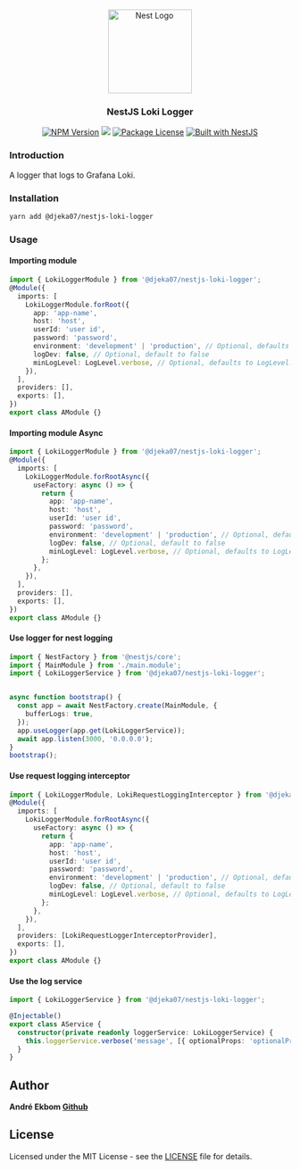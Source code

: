 <h1 align="center"></h1>

<div align="center">
  <a href="http://nestjs.com/" target="_blank">
    <img src="https://nestjs.com/img/logo_text.svg" width="150" alt="Nest Logo" />
  </a>
</div>

<h3 align="center">NestJS Loki Logger</h3>

<div align="center">
<a href="https://www.npmjs.com/package/@djeka07//nestjs-loki-logger"><img src="https://img.shields.io/npm/v/@djeka07/nestjs-loki-logger.svg" alt="NPM Version" /></a>
<a href="https://github.com/djeka07/nestjs-azure-service-bus/blob/main/README.md"><img src="https://img.shields.io/endpoint?url=https://gist.githubusercontent.com/djeka07/9c39e47756ba44394125c47bde26346c/raw/nestjs-loki-logger.json"></a>
<a href="https://www.npmjs.com/package/@djeka07/nestjs-loki-logger"><img src="https://img.shields.io/npm/l/@djeka07/nestjs-loki-logger.svg" alt="Package License" /></a>


  <a href="https://nestjs.com" target="_blank">
    <img src="https://img.shields.io/badge/built%20with-NestJs-red.svg" alt="Built with NestJS">
  </a>
</div>

### Introduction
A logger that logs to Grafana Loki. 
### Installation

```bash
yarn add @djeka07/nestjs-loki-logger
```

### Usage

#### Importing module

```typescript
import { LokiLoggerModule } from '@djeka07/nestjs-loki-logger';
@Module({
  imports: [
    LokiLoggerModule.forRoot({
      app: 'app-name',
      host: 'host',
      userId: 'user id',
      password: 'password',
      environment: 'development' | 'production', // Optional, defaults to production
      logDev: false, // Optional, default to false
      minLogLevel: LogLevel.verbose, // Optional, defaults to LogLevel.verbose
    }),
  ],
  providers: [],
  exports: [],
})
export class AModule {}
```

#### Importing module Async

```typescript
import { LokiLoggerModule } from '@djeka07/nestjs-loki-logger';
@Module({
  imports: [
    LokiLoggerModule.forRootAsync({
      useFactory: async () => {
        return {
          app: 'app-name',
          host: 'host',
          userId: 'user id',
          password: 'password',
          environment: 'development' | 'production', // Optional, defaults to production
          logDev: false, // Optional, default to false
          minLogLevel: LogLevel.verbose, // Optional, defaults to LogLevel.verbose
        };
      },
    }),
  ],
  providers: [],
  exports: [],
})
export class AModule {}
```

#### Use logger for nest logging

```typescript
import { NestFactory } from '@nestjs/core';
import { MainModule } from './main.module';
import { LokiLoggerService } from '@djeka07/nestjs-loki-logger';


async function bootstrap() {
  const app = await NestFactory.create(MainModule, {
    bufferLogs: true,
  });
  app.useLogger(app.get(LokiLoggerService));
  await app.listen(3000, '0.0.0.0');
}
bootstrap();
```

#### Use request logging interceptor
```typescript
import { LokiLoggerModule, LokiRequestLoggingInterceptor } from '@djeka07/nestjs-loki-logger';
@Module({
  imports: [
    LokiLoggerModule.forRootAsync({
      useFactory: async () => {
        return {
          app: 'app-name',
          host: 'host',
          userId: 'user id',
          password: 'password',
          environment: 'development' | 'production', // Optional, defaults to production
          logDev: false, // Optional, default to false
          minLogLevel: LogLevel.verbose, // Optional, defaults to LogLevel.verbose
        };
      },
    }),
  ],
  providers: [LokiRequestLoggerInterceptorProvider],
  exports: [],
})
export class AModule {}
```

#### Use the log service

```typescript
import { LokiLoggerService } from '@djeka07/nestjs-loki-logger';

@Injectable()
export class AService {
  constructor(private readonly loggerService: LokiLoggerService) {
    this.loggerService.verbose('message', [{ optionalProps: 'optionalProps' }])
  }
}
```

## Author
**André Ekbom [Github](https://github.com/djeka07)**

## License

Licensed under the MIT License - see the [LICENSE](LICENSE) file for details.